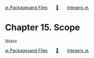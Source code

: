 [🔙 Packagesand Files][previous-chapter]&nbsp;&nbsp;&nbsp;&nbsp;&nbsp;&nbsp;&nbsp;[🏡][readme]&nbsp;&nbsp;&nbsp;&nbsp;&nbsp;&nbsp;&nbsp;[Integers 🔜][upcoming-chapter]

# Chapter 15. Scope

_Notes_

[🔙 Packagesand Files][previous-chapter]&nbsp;&nbsp;&nbsp;&nbsp;&nbsp;&nbsp;&nbsp;[🏡][readme]&nbsp;&nbsp;&nbsp;&nbsp;&nbsp;&nbsp;&nbsp;[Integers 🔜][upcoming-chapter]

[readme]: README.md
[previous-chapter]: ch014-packagesand-files.md
[upcoming-chapter]: ch016-integers.md